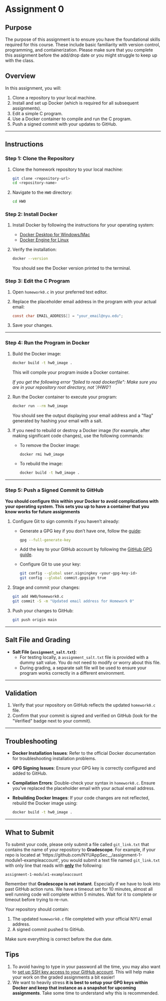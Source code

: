 # Assignment 0

## Purpose
The purpose of this assignment is to ensure you have the foundational skills required for this course. These include basic familiarity with version control, programming, and containerization. Please make sure that you complete this assignment before the add/drop date or you might struggle to keep up with the class.

## Overview
In this assignment, you will:
1. Clone a repository to your local machine.
2. Install and set up Docker (which is required for all subsequent assignments).
3. Edit a simple C program.
4. Use a Docker container to compile and run the C program.
5. Push a signed commit with your updates to GitHub.

---

## Instructions

### Step 1: Clone the Repository
1. Clone the homework repository to your local machine:

   ```bash
   git clone <repository-url>
   cd <repository-name>
   ```
2. Navigate to the `HW0` directory:

   ```bash
   cd HW0
   ```

### Step 2: Install Docker
1. Install Docker by following the instructions for your operating system:
   - [Docker Desktop for Windows/Mac](https://www.docker.com/products/docker-desktop)
   - [Docker Engine for Linux](https://docs.docker.com/engine/install/)
2. Verify the installation:

   ```bash
   docker --version
   ```
   You should see the Docker version printed to the terminal.

### Step 3: Edit the C Program
1. Open `homework0.c` in your preferred text editor.
2. Replace the placeholder email address in the program with your actual email:
   
   ```c
   const char EMAIL_ADDRESS[] = "your_email@nyu.edu";
   ```
4. Save your changes.

---

### Step 4: Run the Program in Docker
1. Build the Docker image:
   ```bash
   docker build -t hw0_image .
   ```
   This will compile your program inside a Docker container.
   
   *If you get the following error "failed to read dockerfile": Make sure you are in your repository root directory, not '/HW0'!*

3. Run the Docker container to execute your program:
   ```bash
   docker run --rm hw0_image
   ```
   You should see the output displaying your email address and a "flag" generated by hashing your email with a salt.

4. If you need to rebuild or destroy a Docker image (for example, after making significant code changes), use the following commands:
   - To remove the Docker image:

     ```bash
     docker rmi hw0_image
     ```
   - To rebuild the image:

     ```bash
     docker build -t hw0_image .
     ```

---

### Step 5: Push a Signed Commit to GitHub

**You should configure this within your Docker to avoid complications with your operating system. This sets you up to have a container that you know works for future assignments**

1. Configure Git to sign commits if you haven’t already:
   - Generate a GPG key if you don’t have one, follow the [guide](https://docs.github.com/en/authentication/managing-commit-signature-verification/generating-a-new-gpg-key):

     ```bash
     gpg --full-generate-key
     ```
   - Add the key to your GitHub account by following the [GitHub GPG guide](https://docs.github.com/en/authentication/managing-commit-signature-verification/adding-a-gpg-key-to-your-github-account).
   - Configure Git to use your key:

     ```bash
     git config --global user.signingkey <your-gpg-key-id>
     git config --global commit.gpgsign true
     ```

2. Stage and commit your changes:

   ```bash
   git add HW0/homework0.c
   git commit -S -m "Updated email address for Homework 0"
   ```

3. Push your changes to GitHub:

   ```bash
   git push origin main
   ```
---

## Salt File and Grading
- **Salt File (`assignment_salt.txt`)**:
  - For testing locally, a `assignment_salt.txt` file is provided with a dummy salt value. You do not need to modify or worry about this file.
  - During grading, a separate salt file will be used to ensure your program works correctly in a different environment.

---

## Validation
1. Verify that your repository on GitHub reflects the updated `homework0.c` file.
2. Confirm that your commit is signed and verified on GitHub (look for the "Verified" badge next to your commit).

---

## Troubleshooting
- **Docker Installation Issues**:
  Refer to the official Docker documentation for troubleshooting installation problems.
- **GPG Signing Issues**:
  Ensure your GPG key is correctly configured and added to GitHub.
- **Compilation Errors**:
  Double-check your syntax in `homework0.c`. Ensure you’ve replaced the placeholder email with your actual email address.
- **Rebuilding Docker Images**:
  If your code changes are not reflected, rebuild the Docker image using:

  ```bash
  docker build -t hw0_image .
  ```

---

## What to Submit

To submit your code, please only submit a file called `git_link.txt` that contains the name of your repository to **Gradescope**.
For example, if your repo is located at 'h<span>ttps:</span>//github.com/NYUAppSec__/assignment-1-module1-exampleaccount', you would submit a text file named `git_link.txt` with only line that reads with <ins><b>only</b></ins> the following:

    assignment-1-module1-exampleaccount

Remember that <b>Gradescope is not instant</b>. Especially if we have to look into past GitHub action runs. We have a timeout set for 10 minutes, almost all well running code will complete within 5 minutes. Wait for it to complete or timeout before trying to re-run. 

Your repository should contain:

1. The updated `homework0.c` file completed with your official NYU email address.
2. A signed commit pushed to GitHub.

Make sure everything is correct before the due date. 

## Tips

1. To avoid having to type in your password all the time, you may also want to [set up SSH key access to your GitHub account](https://docs.github.com/en/authentication/connecting-to-github-with-ssh/about-ssh). This will help make your work on the graded assignments a bit easier!
2. We want to heavily stress **it is best to setup your GPG keys within Docker and keep that instance as a snapshot for upcoming assignments**. Take some time to understand why this is recommended. 
